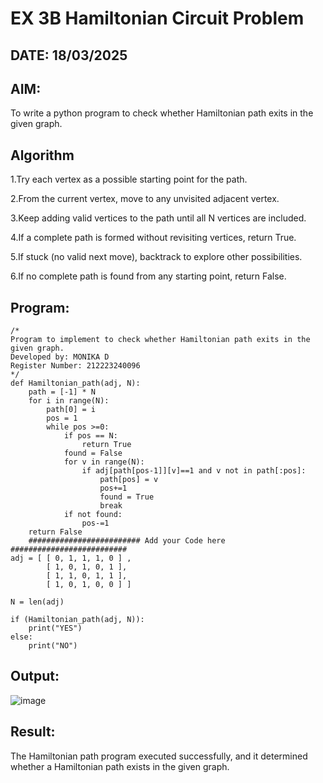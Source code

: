 # EX 3B Hamiltonian Circuit Problem
## DATE: 18/03/2025
## AIM:
To write a python program to check whether Hamiltonian path exits in the given graph.

## Algorithm
1.Try each vertex as a possible starting point for the path.

2.From the current vertex, move to any unvisited adjacent vertex.

3.Keep adding valid vertices to the path until all N vertices are included.

4.If a complete path is formed without revisiting vertices, return True.

5.If stuck (no valid next move), backtrack to explore other possibilities.

6.If no complete path is found from any starting point, return False. 
  

## Program:
```
/*
Program to implement to check whether Hamiltonian path exits in the given graph.
Developed by: MONIKA D
Register Number: 212223240096
*/
def Hamiltonian_path(adj, N):
    path = [-1] * N
    for i in range(N):
        path[0] = i
        pos = 1
        while pos >=0:
            if pos == N:
                return True
            found = False
            for v in range(N):
                if adj[path[pos-1]][v]==1 and v not in path[:pos]:
                    path[pos] = v
                    pos+=1
                    found = True
                    break
            if not found:
                pos-=1
    return False
    ######################### Add your Code here ##########################
adj = [ [ 0, 1, 1, 1, 0 ] ,
        [ 1, 0, 1, 0, 1 ],
        [ 1, 1, 0, 1, 1 ],
        [ 1, 0, 1, 0, 0 ] ]
 
N = len(adj)
 
if (Hamiltonian_path(adj, N)):
    print("YES")
else:
    print("NO")
```

## Output:

![image](https://github.com/user-attachments/assets/5dbf30b9-2d0c-4705-a442-8d14a86b0927)


## Result:
The Hamiltonian path program executed successfully, and it determined whether a Hamiltonian path exists in the given graph.
